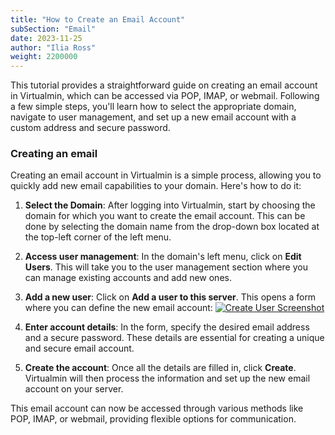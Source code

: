 ```yaml
---
title: "How to Create an Email Account"
subSection: "Email"
date: 2023-11-25
author: "Ilia Ross"
weight: 2200000
---
```

This tutorial provides a straightforward guide on creating an email account in Virtualmin, which can be accessed via POP, IMAP, or webmail. Following a few simple steps, you'll learn how to select the appropriate domain, navigate to user management, and set up a new email account with a custom address and secure password.

### Creating an email
Creating an email account in Virtualmin is a simple process, allowing you to quickly add new email capabilities to your domain. Here's how to do it:

1. **Select the Domain**: After logging into Virtualmin, start by choosing the domain for which you want to create the email account. This can be done by selecting the domain name from the drop-down box located at the top-left corner of the left menu.

2. **Access user management**: In the domain's left menu, click on **Edit Users**. This will take you to the user management section where you can manage existing accounts and add new ones.

3. **Add a new user**: Click on **Add a user to this server**. This opens a form where you can define the new email account:
    [![](/images/docs/screenshots/light/create-user.png "Create User Screenshot")](/images/docs/screenshots/light/create-user.png)
   
4. **Enter account details**: In the form, specify the desired email address and a secure password. These details are essential for creating a unique and secure email account.

5. **Create the account**: Once all the details are filled in, click **Create**. Virtualmin will then process the information and set up the new email account on your server.

This email account can now be accessed through various methods like POP, IMAP, or webmail, providing flexible options for communication.

